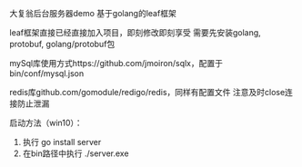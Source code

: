 大复翁后台服务器demo
基于golang的leaf框架

leaf框架直接已经直接加入项目，即刻修改即刻享受
需要先安装golang, protobuf, golang/protobuf包

mySql库使用方式https://github.com/jmoiron/sqlx，配置于bin/conf/mysql.json

redis库github.com/gomodule/redigo/redis，同样有配置文件
注意及时close连接防止泄漏

启动方法（win10）：
1. 执行 go install server
2. 在bin路径中执行 ./server.exe